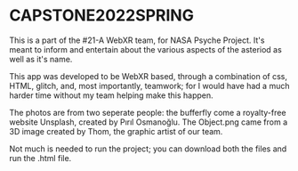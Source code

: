 # CAPSTONE2022SPRING

This is a part of the #21-A WebXR team, for NASA Psyche Project. It's meant to inform and entertain about the various aspects of the asteriod as well as it's name. 

This app was developed to be WebXR based, through a combination of css, HTML, glitch, and, most importantly, teamwork; for I would have had a much harder time without my team helping make this happen. 

The photos are from two seperate people: the bufferfly come a royalty-free website Unsplash, created by Pırıl Osmanoğlu. The Object.png came from a 3D image created by Thom, the graphic artist of our team. 

Not much is needed to run the project; you can download both the files and run the .html file.
